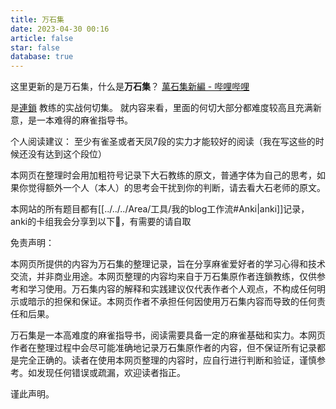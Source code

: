 ```yaml
---
title: 万石集
date: 2023-04-30 00:16
article: false
star: false
database: true
---
```


这里更新的是万石集，什么是**万石集**？
[萬石集新編 - 哔哩哔哩](https://www.bilibili.com/read/cv23155094)

是[連鎖](https://space.bilibili.com/403) 教练的实战何切集。
就内容来看，里面的何切大部分都难度较高且充满新意，是一本难得的麻雀指导书。

个人阅读建议： 至少有雀圣或者天凤7段的实力才能较好的阅读（我在写这些的时候还没有达到这个段位）

本网页在整理时会用加粗符号记录下大石教练的原文，普通字体为自己的思考，如果你觉得额外一个人（本人）的思考会干扰到你的判断，请去看大石老师的原文。

本网站的所有题目都有[[../../../Area/工具/我的blog工作流#Anki|anki]]记录，anki的卡组我会分享到以下🔗，有需要的请自取
  
免责声明：

本网页所提供的内容为万石集的整理记录，旨在分享麻雀爱好者的学习心得和技术交流，并非商业用途。本网页整理的内容均来自于万石集原作者连鎖教练，仅供参考和学习使用。万石集内容的解释和实践建议仅代表作者个人观点，不构成任何明示或暗示的担保和保证。本网页作者不承担任何因使用万石集内容而导致的任何责任和后果。

万石集是一本高难度的麻雀指导书，阅读需要具备一定的麻雀基础和实力。本网页作者在整理过程中会尽可能准确地记录万石集原作者的内容，但不保证所有记录都是完全正确的。读者在使用本网页整理的内容时，应自行进行判断和验证，谨慎参考。如发现任何错误或疏漏，欢迎读者指正。

谨此声明。







